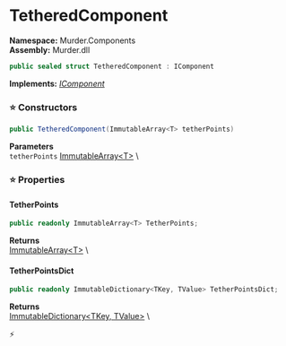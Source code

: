# TetheredComponent

**Namespace:** Murder.Components \
**Assembly:** Murder.dll

```csharp
public sealed struct TetheredComponent : IComponent
```

**Implements:** _[IComponent](../../Bang/Components/IComponent.html)_

### ⭐ Constructors
```csharp
public TetheredComponent(ImmutableArray<T> tetherPoints)
```

**Parameters** \
`tetherPoints` [ImmutableArray\<T\>](https://learn.microsoft.com/en-us/dotnet/api/System.Collections.Immutable.ImmutableArray-1?view=net-7.0) \

### ⭐ Properties
#### TetherPoints
```csharp
public readonly ImmutableArray<T> TetherPoints;
```

**Returns** \
[ImmutableArray\<T\>](https://learn.microsoft.com/en-us/dotnet/api/System.Collections.Immutable.ImmutableArray-1?view=net-7.0) \
#### TetherPointsDict
```csharp
public readonly ImmutableDictionary<TKey, TValue> TetherPointsDict;
```

**Returns** \
[ImmutableDictionary\<TKey, TValue\>](https://learn.microsoft.com/en-us/dotnet/api/System.Collections.Immutable.ImmutableDictionary-2?view=net-7.0) \


⚡